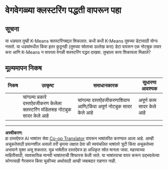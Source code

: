 <!--
CO_OP_TRANSLATOR_METADATA:
{
  "original_hash": "b8e17eff34ad1680eba2a5d3cf9ffc41",
  "translation_date": "2025-08-29T17:18:42+00:00",
  "source_file": "5-Clustering/2-K-Means/assignment.md",
  "language_code": "mr"
}
-->
# वेगवेगळ्या क्लस्टरिंग पद्धती वापरून पहा

## सूचना

या धड्यात तुम्ही K-Means क्लस्टरिंगबद्दल शिकलात. कधी कधी K-Means तुमच्या डेटासाठी योग्य नसतो. या धड्यांमधील किंवा इतर कुठूनही (तुमच्या स्रोताचा उल्लेख करा) डेटा वापरून एक नोटबुक तयार करा आणि K-Means न वापरता वेगळी क्लस्टरिंग पद्धत दाखवा. तुम्हाला काय शिकायला मिळाले?

## मूल्यमापन निकष

| निकष      | उत्कृष्ट                                                       | समाधानकारक                                                       | सुधारणा आवश्यक              |
| --------- | --------------------------------------------------------------- | ---------------------------------------------------------------- | --------------------------- |
|           | चांगल्या प्रकारे दस्तऐवजीकरण केलेला क्लस्टरिंग मॉडेलसह नोटबुक सादर केले आहे | चांगल्या दस्तऐवजीकरणाशिवाय आणि/किंवा अपूर्ण नोटबुक सादर केले आहे | अपूर्ण काम सादर केले आहे   |

---

**अस्वीकरण**:  
हा दस्तऐवज AI भाषांतर सेवा [Co-op Translator](https://github.com/Azure/co-op-translator) वापरून भाषांतरित करण्यात आला आहे. आम्ही अचूकतेसाठी प्रयत्नशील असलो तरी कृपया लक्षात ठेवा की स्वयंचलित भाषांतरे त्रुटी किंवा अचूकतेच्या अभावाने युक्त असू शकतात. मूळ भाषेतील दस्तऐवज हा अधिकृत स्रोत मानला जावा. महत्त्वाच्या माहितीसाठी, व्यावसायिक मानवी भाषांतराची शिफारस केली जाते. या भाषांतराचा वापर करून उद्भवलेल्या कोणत्याही गैरसमज किंवा चुकीच्या अर्थासाठी आम्ही जबाबदार राहणार नाही.